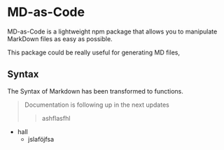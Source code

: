 # MD-as-Code

MD-as-Code is a lightweight npm package that allows you to manipulate MarkDown files as easy as possible.

This package could be really useful for generating MD files, 


## Syntax

The Syntax of Markdown has been transformed to functions. 

> Documentation is following up in the next updates
> > ashflasfhl


- hall
  - jslaföjfsa
    